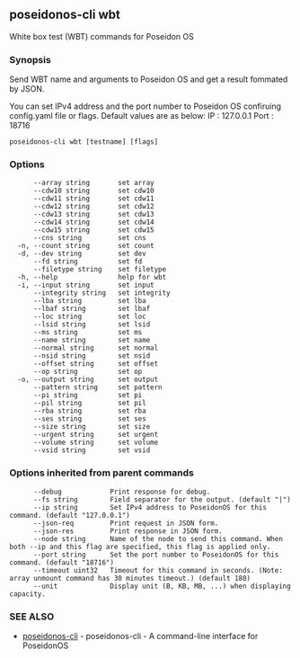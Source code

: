 ## poseidonos-cli wbt

White box test (WBT) commands for Poseidon OS

### Synopsis


Send WBT name and arguments to Poseidon OS and get a result fommated by JSON.

You can set IPv4 address and the port number to Poseidon OS confiruing config.yaml file or flags.
Default values are as below:
	IP   : 127.0.0.1
	Port : 18716


	  

```
poseidonos-cli wbt [testname] [flags]
```

### Options

```
      --array string       set array
      --cdw10 string       set cdw10
      --cdw11 string       set cdw11
      --cdw12 string       set cdw12
      --cdw13 string       set cdw13
      --cdw14 string       set cdw14
      --cdw15 string       set cdw15
      --cns string         set cns
  -n, --count string       set count
  -d, --dev string         set dev
      --fd string          set fd
      --filetype string    set filetype
  -h, --help               help for wbt
  -i, --input string       set input
      --integrity string   set integrity
      --lba string         set lba
      --lbaf string        set lbaf
      --loc string         set loc
      --lsid string        set lsid
      --ms string          set ms
      --name string        set name
      --normal string      set normal
      --nsid string        set nsid
      --offset string      set offset
      --op string          set op
  -o, --output string      set output
      --pattern string     set pattern
      --pi string          set pi
      --pil string         set pil
      --rba string         set rba
      --ses string         set ses
      --size string        set size
      --urgent string      set urgent
      --volume string      set volume
      --vsid string        set vsid
```

### Options inherited from parent commands

```
      --debug            Print response for debug.
      --fs string        Field separator for the output. (default "|")
      --ip string        Set IPv4 address to PoseidonOS for this command. (default "127.0.0.1")
      --json-req         Print request in JSON form.
      --json-res         Print response in JSON form.
      --node string      Name of the node to send this command. When both --ip and this flag are specified, this flag is applied only.
      --port string      Set the port number to PoseidonOS for this command. (default "18716")
      --timeout uint32   Timeout for this command in seconds. (Note: array unmount command has 30 minutes timeout.) (default 180)
      --unit             Display unit (B, KB, MB, ...) when displaying capacity.
```

### SEE ALSO

* [poseidonos-cli](poseidonos-cli.md)	 - poseidonos-cli - A command-line interface for PoseidonOS

